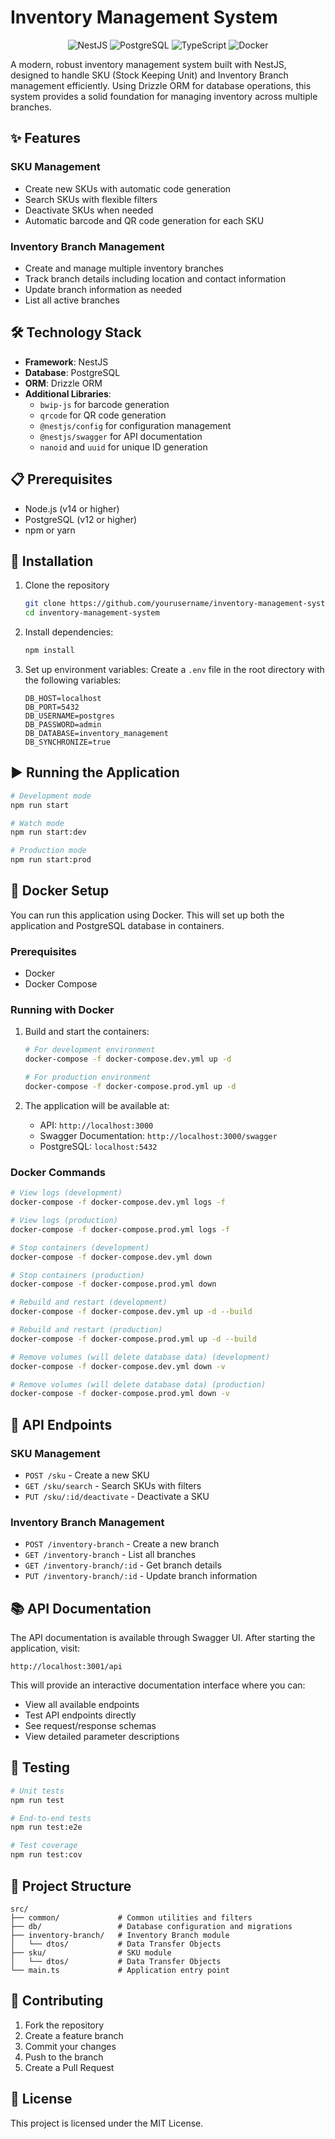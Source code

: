 # Inventory Management System

<p align="center">
  <img src="https://img.shields.io/badge/NestJS-E0234E?style=for-the-badge&logo=nestjs&logoColor=white" alt="NestJS" />
  <img src="https://img.shields.io/badge/PostgreSQL-316192?style=for-the-badge&logo=postgresql&logoColor=white" alt="PostgreSQL" />
  <img src="https://img.shields.io/badge/TypeScript-007ACC?style=for-the-badge&logo=typescript&logoColor=white" alt="TypeScript" />
  <img src="https://img.shields.io/badge/Docker-2496ED?style=for-the-badge&logo=docker&logoColor=white" alt="Docker" />
</p>

A modern, robust inventory management system built with NestJS, designed to handle SKU (Stock Keeping Unit) and Inventory Branch management efficiently. Using Drizzle ORM for database operations, this system provides a solid foundation for managing inventory across multiple branches.

## ✨ Features

### SKU Management

- Create new SKUs with automatic code generation
- Search SKUs with flexible filters
- Deactivate SKUs when needed
- Automatic barcode and QR code generation for each SKU

### Inventory Branch Management

- Create and manage multiple inventory branches
- Track branch details including location and contact information
- Update branch information as needed
- List all active branches

## 🛠️ Technology Stack

- **Framework**: NestJS
- **Database**: PostgreSQL
- **ORM**: Drizzle ORM
- **Additional Libraries**:
  - `bwip-js` for barcode generation
  - `qrcode` for QR code generation
  - `@nestjs/config` for configuration management
  - `@nestjs/swagger` for API documentation
  - `nanoid` and `uuid` for unique ID generation

## 📋 Prerequisites

- Node.js (v14 or higher)
- PostgreSQL (v12 or higher)
- npm or yarn

## 🚀 Installation

1. Clone the repository

   ```bash
   git clone https://github.com/yourusername/inventory-management-system.git
   cd inventory-management-system
   ```

2. Install dependencies:

   ```bash
   npm install
   ```

3. Set up environment variables:
   Create a `.env` file in the root directory with the following variables:
   ```
   DB_HOST=localhost
   DB_PORT=5432
   DB_USERNAME=postgres
   DB_PASSWORD=admin
   DB_DATABASE=inventory_management
   DB_SYNCHRONIZE=true
   ```

## ▶️ Running the Application

```bash
# Development mode
npm run start

# Watch mode
npm run start:dev

# Production mode
npm run start:prod
```

## 🐳 Docker Setup

You can run this application using Docker. This will set up both the application and PostgreSQL database in containers.

### Prerequisites

- Docker
- Docker Compose

### Running with Docker

1. Build and start the containers:

   ```bash
   # For development environment
   docker-compose -f docker-compose.dev.yml up -d

   # For production environment
   docker-compose -f docker-compose.prod.yml up -d
   ```

2. The application will be available at:
   - API: `http://localhost:3000`
   - Swagger Documentation: `http://localhost:3000/swagger`
   - PostgreSQL: `localhost:5432`

### Docker Commands

```bash
# View logs (development)
docker-compose -f docker-compose.dev.yml logs -f

# View logs (production)
docker-compose -f docker-compose.prod.yml logs -f

# Stop containers (development)
docker-compose -f docker-compose.dev.yml down

# Stop containers (production)
docker-compose -f docker-compose.prod.yml down

# Rebuild and restart (development)
docker-compose -f docker-compose.dev.yml up -d --build

# Rebuild and restart (production)
docker-compose -f docker-compose.prod.yml up -d --build

# Remove volumes (will delete database data) (development)
docker-compose -f docker-compose.dev.yml down -v

# Remove volumes (will delete database data) (production)
docker-compose -f docker-compose.prod.yml down -v
```

## 📡 API Endpoints

### SKU Management

- `POST /sku` - Create a new SKU
- `GET /sku/search` - Search SKUs with filters
- `PUT /sku/:id/deactivate` - Deactivate a SKU

### Inventory Branch Management

- `POST /inventory-branch` - Create a new branch
- `GET /inventory-branch` - List all branches
- `GET /inventory-branch/:id` - Get branch details
- `PUT /inventory-branch/:id` - Update branch information

## 📚 API Documentation

The API documentation is available through Swagger UI. After starting the application, visit:

```
http://localhost:3001/api
```

This will provide an interactive documentation interface where you can:

- View all available endpoints
- Test API endpoints directly
- See request/response schemas
- View detailed parameter descriptions

## 🧪 Testing

```bash
# Unit tests
npm run test

# End-to-end tests
npm run test:e2e

# Test coverage
npm run test:cov
```

## 📂 Project Structure

```
src/
├── common/             # Common utilities and filters
├── db/                 # Database configuration and migrations
├── inventory-branch/   # Inventory Branch module
│   └── dtos/           # Data Transfer Objects
├── sku/                # SKU module
│   └── dtos/           # Data Transfer Objects
└── main.ts             # Application entry point
```

## 🤝 Contributing

1. Fork the repository
2. Create a feature branch
3. Commit your changes
4. Push to the branch
5. Create a Pull Request

## 📄 License

This project is licensed under the MIT License.
